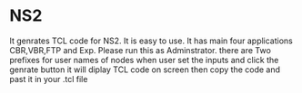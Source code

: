 # NS2
It genrates TCL code for NS2.
It is easy to use.
It has main four applications CBR,VBR,FTP and Exp.
Please run this as Adminstrator.
there are Two prefixes for user names of nodes
when user set the inputs and click the genrate button it will diplay TCL code on screen then copy the code and past it in your .tcl file
